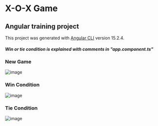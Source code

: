 # X-O-X Game
## Angular training project
This project was generated with [Angular CLI](https://github.com/angular/angular-cli) version 15.2.4.
##### Win or tie condition is explained with comments in "app.component.ts"
### New Game
![image](https://github.com/EmirhanHasirci11/Angular-X-O-X-Game/assets/54208249/c0c06e9f-c4c4-4a16-ba5c-e04c895d3b1c)
### Win Condition
![image](https://github.com/EmirhanHasirci11/Angular-X-O-X-Game/assets/54208249/ffda58a6-09dc-4b2a-9ce2-5cdc8d50d606)
### Tie Condition
![image](https://github.com/EmirhanHasirci11/Angular-X-O-X-Game/assets/54208249/e60d20a7-92c7-467d-a639-6c93765c9d5f)